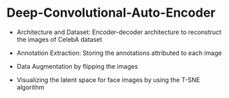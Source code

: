 # Deep-Convolutional-Auto-Encoder
* Architecture and Dataset: Encoder-decoder architecture to reconstruct the images of CelebA dataset

* Annotation Extraction: Storing the annotations attributed to each image

* Data Augmentation by flipping the images

* Visualizing the latent space for face images by using the T-SNE algorithm

